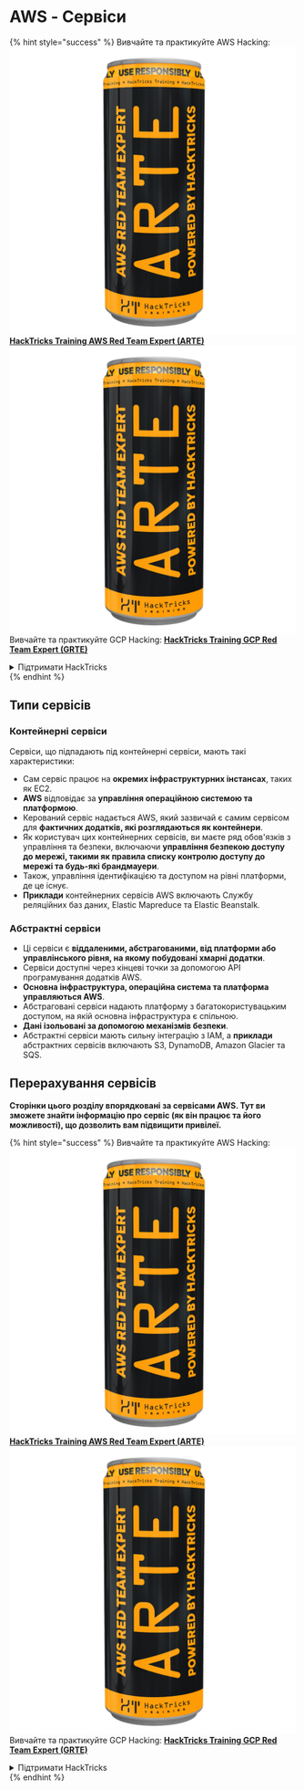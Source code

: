 # AWS - Сервіси

{% hint style="success" %}
Вивчайте та практикуйте AWS Hacking:<img src="../../../.gitbook/assets/image (1) (1) (1).png" alt="" data-size="line">[**HackTricks Training AWS Red Team Expert (ARTE)**](https://training.hacktricks.xyz/courses/arte)<img src="../../../.gitbook/assets/image (1) (1) (1).png" alt="" data-size="line">\
Вивчайте та практикуйте GCP Hacking: <img src="../../../.gitbook/assets/image (2).png" alt="" data-size="line">[**HackTricks Training GCP Red Team Expert (GRTE)**<img src="../../../.gitbook/assets/image (2).png" alt="" data-size="line">](https://training.hacktricks.xyz/courses/grte)

<details>

<summary>Підтримати HackTricks</summary>

* Перевірте [**плани підписки**](https://github.com/sponsors/carlospolop)!
* **Приєднуйтесь до** 💬 [**групи Discord**](https://discord.gg/hRep4RUj7f) або [**групи telegram**](https://t.me/peass) або **слідкуйте** за нами в **Twitter** 🐦 [**@hacktricks\_live**](https://twitter.com/hacktricks_live)**.**
* **Діліться хакерськими трюками, надсилаючи PR до** [**HackTricks**](https://github.com/carlospolop/hacktricks) та [**HackTricks Cloud**](https://github.com/carlospolop/hacktricks-cloud) репозиторіїв на github.

</details>
{% endhint %}

## Типи сервісів

### Контейнерні сервіси

Сервіси, що підпадають під контейнерні сервіси, мають такі характеристики:

* Сам сервіс працює на **окремих інфраструктурних інстансах**, таких як EC2.
* **AWS** відповідає за **управління операційною системою та платформою**.
* Керований сервіс надається AWS, який зазвичай є самим сервісом для **фактичних додатків, які розглядаються як контейнери**.
* Як користувач цих контейнерних сервісів, ви маєте ряд обов'язків з управління та безпеки, включаючи **управління безпекою доступу до мережі, такими як правила списку контролю доступу до мережі та будь-які брандмауери**.
* Також, управління ідентифікацією та доступом на рівні платформи, де це існує.
* **Приклади** контейнерних сервісів AWS включають Службу реляційних баз даних, Elastic Mapreduce та Elastic Beanstalk.

### Абстрактні сервіси

* Ці сервіси є **віддаленими, абстрагованими, від платформи або управлінського рівня, на якому побудовані хмарні додатки**.
* Сервіси доступні через кінцеві точки за допомогою API програмування додатків AWS.
* **Основна інфраструктура, операційна система та платформа управляються AWS**.
* Абстраговані сервіси надають платформу з багатокористувацьким доступом, на якій основна інфраструктура є спільною.
* **Дані ізольовані за допомогою механізмів безпеки**.
* Абстрактні сервіси мають сильну інтеграцію з IAM, а **приклади** абстрактних сервісів включають S3, DynamoDB, Amazon Glacier та SQS.

## Перерахування сервісів

**Сторінки цього розділу впорядковані за сервісами AWS. Тут ви зможете знайти інформацію про сервіс (як він працює та його можливості), що дозволить вам підвищити привілеї.**

{% hint style="success" %}
Вивчайте та практикуйте AWS Hacking:<img src="../../../.gitbook/assets/image (1) (1) (1).png" alt="" data-size="line">[**HackTricks Training AWS Red Team Expert (ARTE)**](https://training.hacktricks.xyz/courses/arte)<img src="../../../.gitbook/assets/image (1) (1) (1).png" alt="" data-size="line">\
Вивчайте та практикуйте GCP Hacking: <img src="../../../.gitbook/assets/image (2).png" alt="" data-size="line">[**HackTricks Training GCP Red Team Expert (GRTE)**<img src="../../../.gitbook/assets/image (2).png" alt="" data-size="line">](https://training.hacktricks.xyz/courses/grte)

<details>

<summary>Підтримати HackTricks</summary>

* Перевірте [**плани підписки**](https://github.com/sponsors/carlospolop)!
* **Приєднуйтесь до** 💬 [**групи Discord**](https://discord.gg/hRep4RUj7f) або [**групи telegram**](https://t.me/peass) або **слідкуйте** за нами в **Twitter** 🐦 [**@hacktricks\_live**](https://twitter.com/hacktricks_live)**.**
* **Діліться хакерськими трюками, надсилаючи PR до** [**HackTricks**](https://github.com/carlospolop/hacktricks) та [**HackTricks Cloud**](https://github.com/carlospolop/hacktricks-cloud) репозиторіїв на github.

</details>
{% endhint %}
